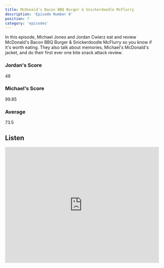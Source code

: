 ```yaml
---
title: McDonald's Bacon BBQ Burger & Snickerdoodle McFlurry
description: 'Episode Number 6'
position: 7
category: 'episodes'
---
```


In this episode, Michael Jones and Jordan Cwierz eat and review McDonald's Bacon BBQ Burger & Snickerdoodle McFlurry so you know if it's worth eating. They also talk about memories, Michael's McDonald's jacket, and do their first ever one bite snack attack review.

### Jordan's Score

48

### Michael's Score

99.85

### Average

73.5

## Listen

<iframe src="https://open.spotify.com/embed-podcast/episode/0aOK4texQH9HS3gK4POIkb" loading="lazy" style="border: 0; width: 100%; height: 380px;" allow="encrypted-media"></iframe>
